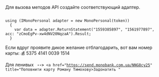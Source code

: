 Для вызова методов API создайте соответствующий адаптер.

<code>
using (IMonoPersonal adapter = new MonoPersonal(token))
  {
    var data = adapter.ReturnStatement("1559385897", "1561977897", acc: "zCmoEgPv-xw4dNV20NqzaA").Result;
  }
</code>

Если вдруг проявите дикое желание отблагодарить, вот вам номер карты:
💰 5375 4141 0039 1514

Для ленивых <code> <b>--></b> <a href="https://send.monobank.com.ua/NNG8cy25" title="Поповнити карту Роману Тимохову>Задонатить</a> "</code>
